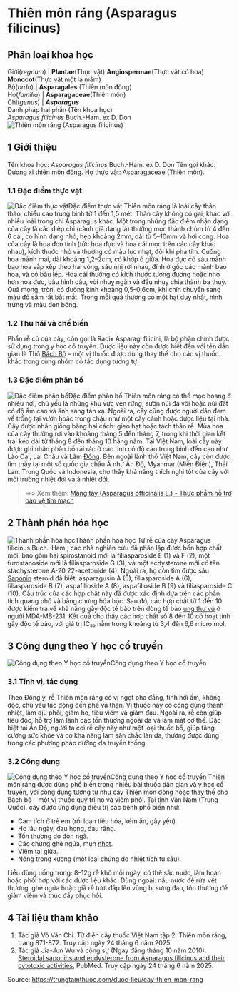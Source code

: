 # Thiên môn ráng (Asparagus filicinus)

Phân loại khoa học  
---  
Giới(_regnum_) |  **Plantae**(Thực vật) **Angiospermae**(Thực vật có hoa) **Monocot**(Thực vật một lá mầm)  
Bộ(_ordo_) | **Asparagales** (Thiên môn đông)  
Họ(_familia_) | **Asparagaceae**(Thiên môn)  
Chi(_genus_) | **_Asparagus_**  
Danh pháp hai phần (Tên khoa học)  
_Asparagus filicinus_ Buch.-Ham. ex D. Don  
![Thiên môn ráng \(Asparagus filicinus\)](https://trungtamthuoc.com/images/others/thien-mon-rang-1576.jpg)
##  1 Giới thiệu
Tên khoa học: _Asparagus filicinus_ Buch.-Ham. ex D. Don
Tên gọi khác: Dương xỉ thiên môn đông.
Họ thực vật: Asparagaceae (Thiên môn).
### 1.1 Đặc điểm thực vật
![Đặc điểm thực vật](https://trungtamthuoc.com/images/item/thien-mon-rang-0.jpg)Đặc điểm thực vật
Thiên môn ráng là loài cây thân thảo, chiều cao trung bình từ 1 đến 1,5 mét. Thân cây không có gai, khác với nhiều loài trong chi Asparagus khác. Một trong những đặc điểm nhận dạng của cây là các diệp chi (cành giả dạng lá) thường mọc thành chùm từ 4 đến 6 cái, có hình dạng nhỏ, hẹp khoảng 2mm, dài từ 5–10mm và hơi cong.
Hoa của cây là hoa đơn tính (tức hoa đực và hoa cái mọc trên các cây khác nhau), kích thước nhỏ và thường có màu lục nhạt, đôi khi pha tím. Cuống hoa mảnh mai, dài khoảng 1,2–2cm, có khớp ở giữa.
Hoa đực có sáu mảnh bao hoa sắp xếp theo hai vòng, sáu nhị rời nhau, đính ở gốc các mảnh bao hoa, và có bầu lép.
Hoa cái thường có kích thước tương đương hoặc nhỏ hơn hoa đực, bầu hình cầu, vòi nhuỵ ngắn và đầu nhụy chia thành ba thuỳ.
Quả mọng, tròn, có đường kính khoảng 0,5–0,6cm, khi chín chuyển sang màu đỏ sẫm rất bắt mắt. Trong mỗi quả thường có một hạt duy nhất, hình trứng và màu đen bóng.
### 1.2 Thu hái và chế biến
Phần rễ củ của cây, còn gọi là Radix Asparagi filicini, là bộ phận chính được sử dụng trong y học cổ truyền. Dược liệu này còn được biết đến với tên dân gian là Thổ [Bách Bộ](https://trungtamthuoc.com/duoc-lieu/bach-bo "Bách Bộ") – một vị thuốc được dùng thay thế cho các vị thuốc khác trong cùng nhóm có tác dụng tương tự.
### 1.3 Đặc điểm phân bố
![Đặc điểm phân bố](https://trungtamthuoc.com/images/item/thien-mon-rang-1.jpg)Đặc điểm phân bố
Thiên môn ráng có thể mọc hoang ở nhiều nơi, chủ yếu là những khu vực ven rừng, sườn núi đá vôi hoặc núi đất có độ ẩm cao và ánh sáng tán xạ. Ngoài ra, cây cũng được người dân đem về trồng tại vườn hoặc trong chậu như một cây cảnh hoặc dược liệu tại nhà. Cây được nhân giống bằng hai cách: gieo hạt hoặc tách thân rễ. Mùa hoa của cây thường rơi vào khoảng tháng 5 đến tháng 7, trong khi thời gian kết trái kéo dài từ tháng 8 đến tháng 10 hằng năm.
Tại Việt Nam, loài cây này được ghi nhận phân bố rải rác ở các tỉnh có độ cao trung bình đến cao như Lào Cai, Lai Châu và Lâm [Đồng](https://trungtamthuoc.com/hoat-chat/dong "Đồng"). Bên ngoài lãnh thổ Việt Nam, cây còn được tìm thấy tại một số quốc gia châu Á như Ấn Độ, Myanmar (Miến Điện), Thái Lan, Trung Quốc và Indonesia, cho thấy khả năng thích nghi tốt của cây với môi trường nhiệt đới và á nhiệt đới.
> =>> Xem thêm: [Măng tây (Asparagus officinalis L.) - Thực phẩm hỗ trợ bảo vệ tim mạch](https://trungtamthuoc.com/duoc-lieu/mang-tay)
##  2 Thành phần hóa học
![Thành phần hóa học](https://trungtamthuoc.com/images/item/thien-mon-rang-2.jpg)Thành phần hóa học
Từ rễ của cây Asparagus filicinus Buch.-Ham., các nhà nghiên cứu đã phân lập được bốn hợp chất mới, bao gồm hai spirostanoid mới là filiasparoside E (1) và F (2), một furostanoside mới là filiasparoside G (3), và một ecdysterone mới có tên stachysterone A-20,22-acetonide (4). Ngoài ra, họ còn tìm được sáu [Saponin](https://trungtamthuoc.com/hoat-chat/saponin "Saponin") steroid đã biết: asparagusin A (5), filiasparoside A (6), filiasparoside B (7), aspafilioside A (8), aspafilioside B (9) và filiasparoside C (10).
Cấu trúc của các hợp chất này đã được xác định dựa trên các phân tích quang phổ và bằng chứng hóa học. Sau đó, các hợp chất từ 1 đến 10 được kiểm tra về khả năng gây độc tế bào trên dòng tế bào [ung thư vú](https://trungtamthuoc.com/bai-viet/ung-thu-vu "ung thư vú") ở người MDA-MB-231. Kết quả cho thấy các hợp chất số 8 đến 10 có hoạt tính gây độc tế bào, với giá trị IC₅₀ nằm trong khoảng từ 3,4 đến 6,6 micro mol.
##  3 Công dụng theo Y học cổ truyền
![Công dụng theo Y học cổ truyền](https://trungtamthuoc.com/images/item/thien-mon-rang-3.jpg)Công dụng theo Y học cổ truyền
### 3.1 Tính vị, tác dụng
Theo Đông y, rễ Thiên môn ráng có vị ngọt pha đắng, tính hơi ấm, không độc, chủ yếu tác động đến phế và thận. Vị thuốc này có công dụng thanh nhiệt, làm dịu phổi, giảm ho, tiêu viêm và giảm đau. Ngoài ra, rễ còn giúp tiêu độc, hỗ trợ làm lành các tổn thương ngoài da và làm mát cơ thể.
Đặc biệt tại Ấn Độ, người ta coi rễ cây này như một loại thuốc bổ, giúp tăng cường sức khỏe và có khả năng làm săn chắc làn da, thường được dùng trong các phương pháp dưỡng da truyền thống.
### 3.2 Công dụng
![Công dụng theo Y học cổ truyền](https://trungtamthuoc.com/images/item/thien-mon-rang-4.jpg)Công dụng theo Y học cổ truyền
Thiên môn ráng được dùng phổ biến trong nhiều bài thuốc dân gian và y học cổ truyền, với công dụng tương tự như cây Thiên môn đông hoặc thay thế cho Bách bộ – một vị thuốc quý trị ho và viêm phổi.
Tại tỉnh Vân Nam (Trung Quốc), cây được ứng dụng điều trị các bệnh phổ biến như:
  * Cam tích ở trẻ em (rối loạn tiêu hóa, kém ăn, gầy yếu).
  * Ho lâu ngày, đau họng, đau răng.
  * Tổn thương do đòn ngã.
  * Các chứng ghẻ ngứa, mụn [nhọt](https://trungtamthuoc.com/bai-viet/nhot "nhọt").
  * Viêm tai giữa.
  * Nóng trong xương (một loại chứng do nhiệt tích tụ sâu).


Liều dùng uống trong: 8–12g rễ khô mỗi ngày, có thể sắc nước, làm hoàn hoặc phối hợp với các dược liệu khác.
Dùng ngoài: nấu nước để rửa vết thương, ghẻ ngứa hoặc giã rễ tươi đắp lên vùng bị sưng đau, tổn thương để giảm viêm và thúc đẩy phục hồi.
##  4 Tài liệu tham khảo
  1. Tác giả Võ Văn Chi. Từ điển cây thuốc Việt Nam tập 2. Thiên môn ráng, trang 871-872. Truy cập ngày 24 tháng 6 năm 2025.
  2. Tác giả Jia-Jun Wu và cộng sự (Ngày đăng tháng 10 năm 2010). [Steroidal saponins and ecdysterone from Asparagus filicinus and their cytotoxic activities](https://pubmed.ncbi.nlm.nih.gov/20470812/), PubMed. Truy cập ngày 24 tháng 6 năm 2025.




Source: https://trungtamthuoc.com/duoc-lieu/cay-thien-mon-rang